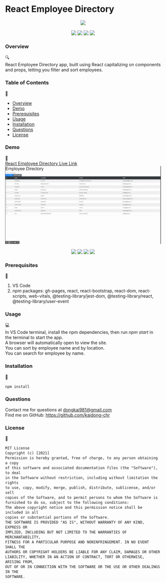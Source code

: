 # React Employee Directory 

<p align="center">
<img src="https://img.shields.io/badge/license-MIT-yellow" />
</p>

<p align="center">
    <img src="https://img.shields.io/github/repo-size/kaidong-chr/HW20_React_Employee_Directory" />
    <img src="https://img.shields.io/github/languages/top/kaidong-chr/HW20_React_Employee_Directory"  />
    <img src="https://img.shields.io/github/issues/kaidong-chr/HW20_React_Employee_Directory" />
    <img src="https://img.shields.io/github/last-commit/kaidong-chr/HW20_React_Employee_Directory" >
</p>

### Overview
🔍<br />
React Employee Directory app, built using React capitalizing on components and props, letting you filter and sort employees.

### Table of Contents
📑<br />
- [Overview](#Overview)
- [Demo](#Demo)
- [Prerequisites](#Prerequisites)
- [Usage](#Usage)
- [Installation](#Installation)
- [Questions](#Questions)
- [License](#License)

### Demo
🎥<br /> 
[React Employee Directory Live Link](https://kaidong-chr.github.io/HW20_React_Employee_Directory)<br />
<img src="public\img\Employee_Directory.gif" width="1000"><br />
<p align="center">
    <img src="https://img.shields.io/badge/JavaScript-green" />
    <img src="https://img.shields.io/badge/react-blue" />
    <img src="https://img.shields.io/badge/gh-pages-red" />
    <img src="https://img.shields.io/badge/web-vitals-light" />
</p>

### Prerequisites 
🔨<br />
  1. VS Code
  2. npm packages: gh-pages, react, react-bootstrap, react-dom, react-scripts, web-vitals, @testing-library/jest-dom, @testing-library/react, @testing-library/user-event

### Usage
💻<br />
In VS Code terminal, install the npm dependencies, then run <i>npm start</i> in the terminal to start the app.<br />
A browser will automatically open to view the site.<br />
You can sort by employee name and by location.<br />
You can search for employee by name.<br />

### Installation
💾<br />
```
npm install
```

### Questions
  Contact me for questions at dongkai981@gmail.com<br />
  Find me on GitHub: https://github.com/kaidong-chr

### License
📘<br />
```
MIT License
Copyright (c) [2021] 
Permission is hereby granted, free of charge, to any person obtaining a copy
of this software and associated documentation files (the "Software"), to deal
in the Software without restriction, including without limitation the rights
to use, copy, modify, merge, publish, distribute, sublicense, and/or sell
copies of the Software, and to permit persons to whom the Software is
furnished to do so, subject to the following conditions:
The above copyright notice and this permission notice shall be included in all
copies or substantial portions of the Software.
THE SOFTWARE IS PROVIDED "AS IS", WITHOUT WARRANTY OF ANY KIND, EXPRESS OR
IMPLIED, INCLUDING BUT NOT LIMITED TO THE WARRANTIES OF MERCHANTABILITY,
FITNESS FOR A PARTICULAR PURPOSE AND NONINFRINGEMENT. IN NO EVENT SHALL THE
AUTHORS OR COPYRIGHT HOLDERS BE LIABLE FOR ANY CLAIM, DAMAGES OR OTHER
LIABILITY, WHETHER IN AN ACTION OF CONTRACT, TORT OR OTHERWISE, ARISING FROM,
OUT OF OR IN CONNECTION WITH THE SOFTWARE OR THE USE OR OTHER DEALINGS IN THE
SOFTWARE.
```